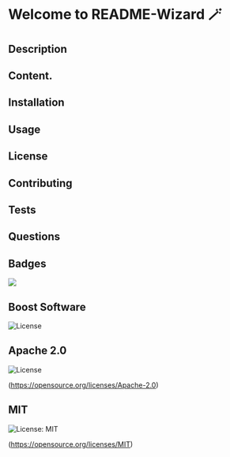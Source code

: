 # Welcome to README-Wizard 🪄

## Description

## Content.

## Installation

## Usage

## License

## Contributing

## Tests

## Questions

## Badges

<img src="https://img.shields.io/badge/jquery-%230769AD.svg?style=for-the-badge&logo=jquery&logoColor=white)" /> 

## Boost Software

![License](https://img.shields.io/badge/License-Boost%201.0-lightblue.svg)

## Apache 2.0

![License](https://img.shields.io/badge/License-Apache%202.0-blue.svg)

(https://opensource.org/licenses/Apache-2.0)

## MIT 

![License: MIT](https://img.shields.io/badge/License-MIT-yellow.svg)

(https://opensource.org/licenses/MIT)